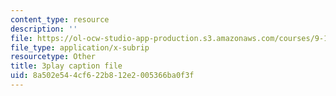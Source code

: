 ```yaml
---
content_type: resource
description: ''
file: https://ol-ocw-studio-app-production.s3.amazonaws.com/courses/9-14-brain-structure-and-its-origins-spring-2014/8a502e544cf622b812e2005366ba0f3f_555120.srt
file_type: application/x-subrip
resourcetype: Other
title: 3play caption file
uid: 8a502e54-4cf6-22b8-12e2-005366ba0f3f
---
```

